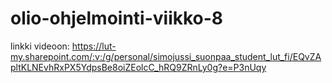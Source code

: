 # olio-ohjelmointi-viikko-8
linkki videoon: 
https://lut-my.sharepoint.com/:v:/g/personal/simojussi_suonpaa_student_lut_fi/EQvZApltKLNEvhRxPX5YdpsBe8oiZEolcC_hRQ9ZRnLy0g?e=P3nUqy
